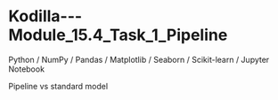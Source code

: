# Kodilla---Module_15.4_Task_1_Pipeline
Python / NumPy / Pandas / Matplotlib / Seaborn / Scikit-learn / Jupyter Notebook

Pipeline vs standard model

